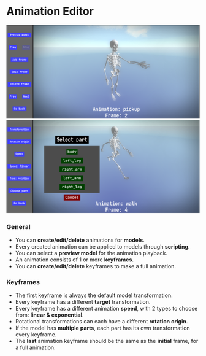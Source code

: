 # Animation Editor
![animation_editor](../images/animation_editor.png)
![frame_editor](../images/frame_editor.png)
### General
- You can **create/edit/delete** animations for **models**.
- Every created animation can be applied to models through **scripting**.
- You can select a **preview model** for the animation playback.
- An animation consists of 1 or more **keyframes**.
- You can **create/edit/delete** keyframes to make a full animation.
### Keyframes
- The first keyframe is always the default model transformation.
- Every keyframe has a different **target** transformation.
- Every keyframe has a different animation **speed**, with 2 types to choose from: **linear & exponential**.
- Rotational transformations can each have a different **rotation origin**.
- If the model has **multiple parts**, each part has its own transformation every keyframe.
- The **last** animation keyframe should be the same as the **initial** frame, for a full animation.
